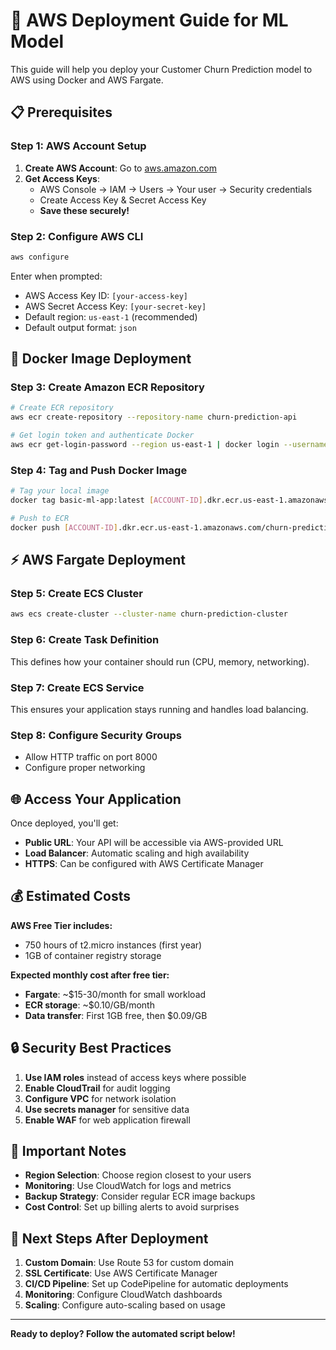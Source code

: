 # 🚀 AWS Deployment Guide for ML Model

This guide will help you deploy your Customer Churn Prediction model to AWS using Docker and AWS Fargate.

## 📋 Prerequisites

### Step 1: AWS Account Setup
1. **Create AWS Account**: Go to [aws.amazon.com](https://aws.amazon.com)
2. **Get Access Keys**:
   - AWS Console → IAM → Users → Your user → Security credentials
   - Create Access Key & Secret Access Key
   - **Save these securely!**

### Step 2: Configure AWS CLI
```bash
aws configure
```
Enter when prompted:
- AWS Access Key ID: `[your-access-key]`
- AWS Secret Access Key: `[your-secret-key]`
- Default region: `us-east-1` (recommended)
- Default output format: `json`

## 🐳 Docker Image Deployment

### Step 3: Create Amazon ECR Repository
```bash
# Create ECR repository
aws ecr create-repository --repository-name churn-prediction-api

# Get login token and authenticate Docker
aws ecr get-login-password --region us-east-1 | docker login --username AWS --password-stdin [ACCOUNT-ID].dkr.ecr.us-east-1.amazonaws.com
```

### Step 4: Tag and Push Docker Image
```bash
# Tag your local image
docker tag basic-ml-app:latest [ACCOUNT-ID].dkr.ecr.us-east-1.amazonaws.com/churn-prediction-api:latest

# Push to ECR
docker push [ACCOUNT-ID].dkr.ecr.us-east-1.amazonaws.com/churn-prediction-api:latest
```

## ⚡ AWS Fargate Deployment

### Step 5: Create ECS Cluster
```bash
aws ecs create-cluster --cluster-name churn-prediction-cluster
```

### Step 6: Create Task Definition
This defines how your container should run (CPU, memory, networking).

### Step 7: Create ECS Service
This ensures your application stays running and handles load balancing.

### Step 8: Configure Security Groups
- Allow HTTP traffic on port 8000
- Configure proper networking

## 🌐 Access Your Application

Once deployed, you'll get:
- **Public URL**: Your API will be accessible via AWS-provided URL
- **Load Balancer**: Automatic scaling and high availability
- **HTTPS**: Can be configured with AWS Certificate Manager

## 💰 Estimated Costs

**AWS Free Tier includes:**
- 750 hours of t2.micro instances (first year)
- 1GB of container registry storage

**Expected monthly cost after free tier:**
- **Fargate**: ~$15-30/month for small workload
- **ECR storage**: ~$0.10/GB/month
- **Data transfer**: First 1GB free, then $0.09/GB

## 🔒 Security Best Practices

1. **Use IAM roles** instead of access keys where possible
2. **Enable CloudTrail** for audit logging
3. **Configure VPC** for network isolation
4. **Use secrets manager** for sensitive data
5. **Enable WAF** for web application firewall

## 🚨 Important Notes

- **Region Selection**: Choose region closest to your users
- **Monitoring**: Use CloudWatch for logs and metrics
- **Backup Strategy**: Consider regular ECR image backups
- **Cost Control**: Set up billing alerts to avoid surprises

## 🎯 Next Steps After Deployment

1. **Custom Domain**: Use Route 53 for custom domain
2. **SSL Certificate**: Use AWS Certificate Manager
3. **CI/CD Pipeline**: Set up CodePipeline for automatic deployments
4. **Monitoring**: Configure CloudWatch dashboards
5. **Scaling**: Configure auto-scaling based on usage

---

**Ready to deploy? Follow the automated script below!** 